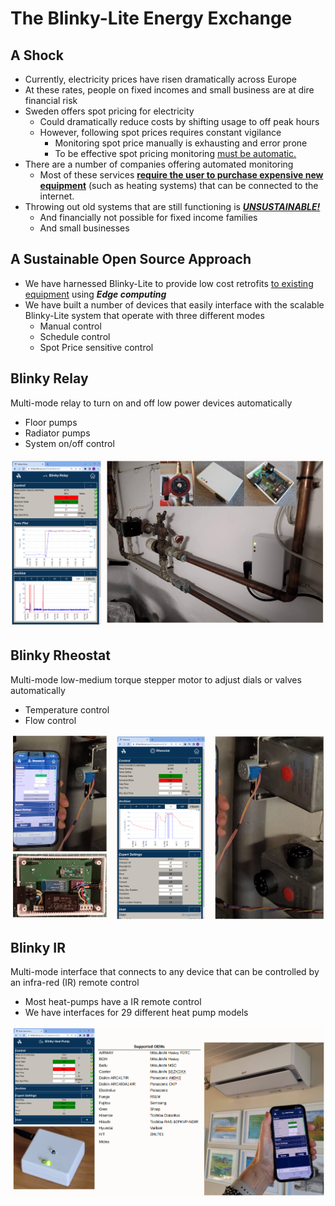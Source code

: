 # The Blinky-Lite Energy Exchange
## A Shock
* Currently, electricity prices have risen dramatically across Europe
* At these rates, people on fixed incomes and small business are at dire financial risk
* Sweden offers spot pricing for electricity
  - Could dramatically reduce costs by shifting usage to off peak hours
  - However, following spot prices requires constant vigilance
    * Monitoring spot price manually is exhausting and error prone
    * To be effective spot pricing monitoring <ins>must be automatic.</ins>
* There are a number of companies offering automated monitoring
  - Most of these services <ins>**require the user to purchase expensive new equipment**</ins> (such as heating systems) that can be connected to the internet.
* Throwing out old systems that are still functioning is <ins>***UNSUSTAINABLE!***</ins>
  - And financially not possible for fixed income families
  - And small businesses

## A Sustainable Open Source Approach
* We have harnessed Blinky-Lite to provide low cost retrofits <ins>to existing equipment</ins> using ***Edge computing***
* We have built a number of devices that easily interface with the scalable Blinky-Lite system that operate with three different modes
  - Manual control
  - Schedule control
  - Spot Price sensitive control

## Blinky Relay
Multi-mode relay to turn on and off low power devices automatically
* Floor pumps
* Radiator pumps
* System on/off control  

<img src="https://github.com/blinky-lite-energy-exchange/.github/raw/master/profile/blinkyRelay.png"/><br>

## Blinky Rheostat
Multi-mode low-medium torque stepper motor to adjust dials or valves automatically
* Temperature control
* Flow control

<img src="https://github.com/blinky-lite-energy-exchange/.github/raw/master/profile/blinkyRheostat.png"/><br>

## Blinky IR
Multi-mode interface that connects to any device that can be controlled by an infra-red (IR) remote control
* Most heat-pumps have a IR remote control
* We have interfaces for 29 different heat pump models

<img src="https://github.com/blinky-lite-energy-exchange/.github/raw/master/profile/blinkyIvt.png"/><br>
